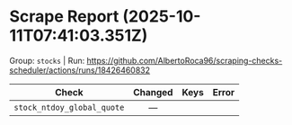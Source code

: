 # Scrape Report (2025-10-11T07:41:03.351Z)

Group: `stocks`  |  Run: https://github.com/AlbertoRoca96/scraping-checks-scheduler/actions/runs/18426460832

| Check | Changed | Keys | Error |
|---|:---:|:--|:--|
| `stock_ntdoy_global_quote` | — |  |  |
